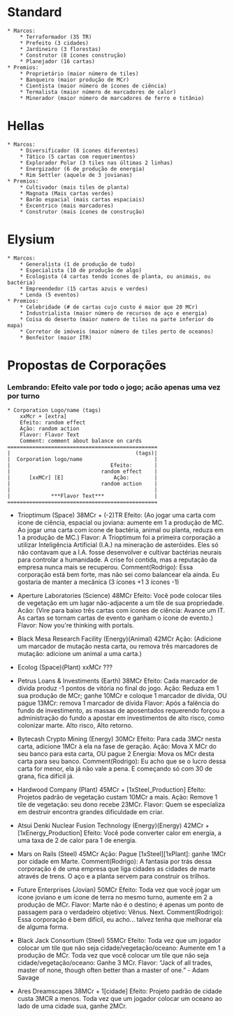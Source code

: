 # Standard
	* Marcos:
		* Terraformador (35 TR)
		* Prefeito (3 cidades)
		* Jardineiro (3 florestas)
		* Construtor (8 ícones construção)
		* Planejador (16 cartas)
	* Premios:
		* Proprietário (maior número de tiles)
		* Banqueiro (maior produção de MCr)
		* Cientista (maior número de ícones de ciência)
		* Termalista (maior número de marcadores de calor)
		* Minerador (maior número de marcadores de ferro e titânio)

# Hellas
	* Marcos:
		* Diversificador (8 ícones diferentes)
		* Tático (5 cartas com requerimentos)
		* Explorador Polar (3 tiles nas últimas 2 linhas)
		* Energizador (6 de produção de energia)
		* Rim Settler (aquele de 3 jovianas)
	* Premios:
		* Cultivador (mais tiles de planta)
		* Magnata (Mais cartas verdes)
		* Barão espacial (mais cartas espaciais)
		* Excentrico (mais marcadores)
		* Construtor (mais ícones de construção)

# Elysium
	* Marcos:
		* Generalista (1 de produção de tudo)
		* Especialista (10 de produção de algo)
		* Ecologista (4 cartas tendo ícones de planta, ou animais, ou bactéria)
		* Empreendedor (15 cartas azuis e verdes)
		* Lenda (5 eventos)
	* Premios:
		* Celebridade (# de cartas cujo custo é maior que 20 MCr)
		* Industrialista (maior número de recursos de aço e energia)
		* Coisa do deserto (maior numero de tiles na parte inferior do mapa)
		* Corretor de imóveis (maior número de tiles perto de oceanos)
		* Benfeitor (maior ITR)


# Propostas de Corporações
### Lembrando: Efeito vale por todo o jogo; acão apenas uma vez por turno
	* Corporation Logo/name (tags)
		xxMcr + [extra] 
		Efeito: random effect
		Ação: random action
		Flavor: Flavor Text
		Comment: comment about balance on cards
	================================================
	|                                        (tags)|
	|  Corporation logo/name                       |
	|                                Efeito:       |
	|                             random effect    |
	|      [xxMCr] [E]                Ação:        |
	|                             random action    |
	|                                              |
	|             ***Flavor Text***                |
	================================================


* Trioptimum (Space)
	38MCr + (-2)TR
	Efeito: (Ao jogar uma carta com ícone de ciência, espacial ou joviana: aumente em 1 a produção de MC. Ao jogar uma carta com ícone de bactéria, animal ou planta, reduza em 1 a produção de MC.)
	Flavor: A Trioptimum foi a primeira corporação a utilizar Inteligência Artificial (I.A.) na mineração de asteróides. Eles só não contavam que a I.A. fosse desenvolver e cultivar bactérias neurais para controlar a humanidade. A crise foi contida, mas a reputação da empresa nunca mais se recuperou.
	Comment(Rodrigo): Essa corporação está bem forte, mas não sei como balancear ela ainda. Eu gostaria de manter a mecânica (3 ícones +1 3 ícones -1)
* Aperture Laboratories (Science)
	48MCr
	Efeito: Você pode colocar tiles de vegetação em um lugar não-adjacente a um tile de sua propriedade.
	Acão: (Vire para baixo três cartas com ícones de ciência: Avance um IT. As cartas se tornam cartas de evento e ganham o ícone de evento.)
	Flavor: Now you're thinking with portals.

* Black Mesa Research Facility (Energy)(Animal)
	42MCr
	Ação: (Adicione um marcador de mutação nesta carta, ou remova três marcadores de mutação: adicione um animal a uma carta.)
	
* Ecolog (Space)(Plant)
	xxMCr
	???

* Petrus Loans & Investiments (Earth)
	38MCr
	Efeito: Cada marcador de dívida produz -1 pontos de vitória no final do jogo.
	Ação: Reduza em 1 sua produção de MCr; ganhe 10MCr e coloque 1 marcador de dívida, OU pague 13MCr: remova 1 marcador de dívida
	Flavor: Após a falência do fundo de investimento, as massas de aposentados requerendo forçou a administração do fundo a apostar em investimentos de alto risco, como colonizar marte. Alto risco, Alto retorno.

* Bytecash Crypto Mining (Energy)
	30MCr
	Efeito: Para cada 3MCr nesta carta, adicione 1MCr à ela na fase de geração.
	Ação: Mova X MCr do seu banco para esta carta, OU pague 2 Energia: Mova os MCr desta carta para seu banco.
	Comment(Rodrigo): Eu acho que se o lucro dessa carta for menor, ela já não vale a pena. E começando só com 30 de grana, fica difícil já.

* Hardwood Company (Plant)
	45MCr + [1xSteel_Production]
	Efeito: Projetos padrão de vegetação custam 10MCr a mais.
	Ação: Remove 1 tile de vegetação: seu dono recebe 23MCr.
	Flavor: Quem se especializa em destruir encontra grandes dificuldade em criar.

* Atsui Denki Nuclear Fusion Technology (Energy)(Energy)
	42MCr + [1xEnergy_Production]
	Efeito: Você pode converter calor em energia, a uma taxa de 2 de calor para 1 de energia.

* Mars on Rails (Steel)
	45MCr
	Ação: Pague [1xSteel][1xPlant]: ganhe 1MCr por cidade em Marte.
	Comment(Rodrigo): A fantasia por trás dessa corporação é de uma empresa que liga cidades as cidades de marte através de trens. O aço e a planta servem para construir os trilhos.

* Future Enterprises (Jovian)
	50MCr
	Efeito: Toda vez que você jogar um ícone joviano e um ícone de terra no mesmo turno, aumente em 2 a produção de MCr.
	Flavor: Marte não é o destino; é apenas um ponto de passagem para o verdadeiro objetivo: Vênus. Next.
	Comment(Rodrigo): Essa corporação é bem difícil, eu acho... talvez tenha que melhorar ela de alguma forma.

* Black Jack Consortium (Steel)
	55MCr
	Efeito: Toda vez que um jogador colocar um tile que não seja cidade/vegetação/oceano: Aumente em 1 a produção de MCr. 
			Toda vez que você colocar um tile que não seja cidade/vegetação/oceano: Ganhe 3 MCr.
	Flavor: “Jack of all trades, master of none, though often better than a master of one.” - Adam Savage

* Ares Dreamscapes
	38MCr + 1[cidade]
	Efeito: Projeto padrão de cidade custa 3MCR a menos. Toda vez que um jogador colocar um oceano ao lado de uma cidade sua, ganhe 2MCr.